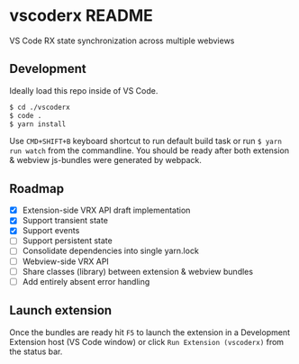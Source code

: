 # vscoderx README

VS Code RX state synchronization across multiple webviews

## Development

Ideally load this repo inside of VS Code.

```bash
$ cd ./vscoderx
$ code .
$ yarn install
```

Use `CMD+SHIFT+B` keyboard shortcut to run default build task or run `$ yarn run watch` from the commandline. You should be ready after both extension & webview js-bundles were generated by webpack.

## Roadmap

- [x] Extension-side VRX API draft implementation
- [x] Support transient state
- [x] Support events
- [ ] Support persistent state
- [ ] Consolidate dependencies into single yarn.lock
- [ ] Webview-side VRX API
- [ ] Share classes (library) between extension & webview bundles
- [ ] Add entirely absent error handling

## Launch extension

Once the bundles are ready hit `F5` to launch the extension in a Development Extension host (VS Code window) or click `Run Extension (vscoderx)` from the status bar.
